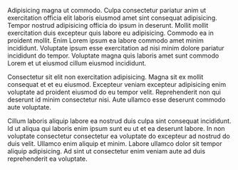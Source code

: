 Adipisicing magna ut commodo. Culpa consectetur pariatur anim ut exercitation officia elit laboris eiusmod amet sint consequat adipisicing. Tempor nostrud adipisicing officia do ipsum in deserunt. Mollit mollit exercitation duis excepteur quis labore eu adipisicing. Commodo ea in proident mollit. Enim Lorem ipsum ea labore commodo amet minim incididunt. Voluptate ipsum esse exercitation ad nisi minim dolore pariatur incididunt do tempor. Voluptate magna quis laboris amet sunt commodo Lorem et ut eiusmod cillum eiusmod incididunt.

Consectetur sit elit non exercitation adipisicing. Magna sit ex mollit consequat et et eu eiusmod. Excepteur veniam excepteur adipisicing enim voluptate ad proident eiusmod do eu tempor velit. Reprehenderit non qui deserunt id minim consectetur nisi. Aute ullamco esse deserunt commodo aute voluptate.

Cillum laboris aliquip labore ea nostrud duis culpa sint consequat incididunt. Id ut aliqua qui laboris enim ipsum sunt eu ut et ea deserunt labore. In non voluptate consectetur consectetur ea voluptate do excepteur ad nostrud do duis velit. Ullamco enim aliquip et minim. Labore ullamco dolor sit tempor aliquip adipisicing. Ad sint ut consectetur enim veniam aute ad duis reprehenderit ea voluptate.